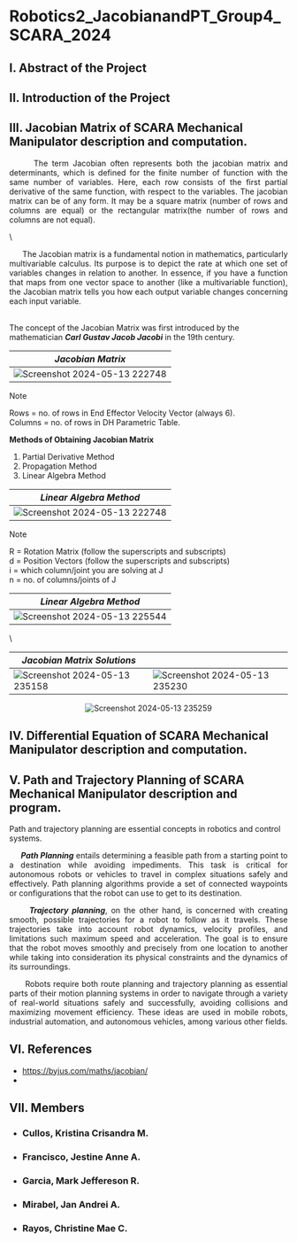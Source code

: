 # Robotics2_JacobianandPT_Group4_SCARA_2024

## I. Abstract of the Project
## II. Introduction of the Project

## III. Jacobian Matrix of SCARA Mechanical Manipulator description and computation.

<div align="justify">&nbsp;&nbsp;&nbsp;&nbsp;&nbsp;&nbsp;The term Jacobian often represents both the jacobian matrix and determinants, which is defined for the finite number of function with the same number of variables. Here, each row consists of the first partial derivative of the same function, with respect to the variables. The jacobian matrix can be of any form. It may be a square matrix (number of rows and columns are equal) or the rectangular matrix(the number of rows and columns are not equal).</div>

\
<div align="justify">&nbsp;&nbsp;&nbsp;&nbsp;&nbsp;&nbsp;The Jacobian matrix is a fundamental notion in mathematics, particularly multivariable calculus. Its purpose is to depict the rate at which one set of variables changes in relation to another. In essence, if you have a function that maps from one vector space to another (like a multivariable function), the Jacobian matrix tells you how each output variable changes concerning each input variable.</div>

\
The concept of the Jacobian Matrix was first introduced by the mathematician ***Carl Gustav Jacob Jacobi*** in the 19th century.


<div align="center">
   
| *Jacobian Matrix*     |
|-----------------------       |
|![Screenshot 2024-05-13 222748](https://github.com/IamImji/Robotics2_JacobianandPT_Group4_SCARA_2024/assets/158303837/2555d036-1b17-4e08-81a8-01408716405a) |

</div>

> [!NOTE]
> Rows = no. of rows in End Effector Velocity Vector (always 6).
\
> Columns = no. of rows in DH Parametric Table.

**Methods of Obtaining Jacobian Matrix**
1. Partial Derivative Method
2. Propagation Method
3. Linear Algebra Method

<div align="center">
   
| *Linear Algebra Method*     |
|-----------------------       |
| ![Screenshot 2024-05-13 222748](https://github.com/IamImji/Robotics2_JacobianandPT_Group4_SCARA_2024/assets/158303837/93cc65cd-bfe4-4e56-aae9-40cc2b7e9e33) |

</div>

> [!NOTE]
> R = Rotation Matrix (follow the superscripts and subscripts)
\
> d = Position Vectors (follow the superscripts and subscripts)
\
> i = which column/joint you are solving at J
\
> n = no. of columns/joints of J

<div align="center">
   
| *Linear Algebra Method*     |
|-----------------------       |
| ![Screenshot 2024-05-13 225544](https://github.com/IamImji/Robotics2_JacobianandPT_Group4_SCARA_2024/assets/158303837/48e586cd-faf5-44e7-9d35-c8b9ef89a585) |

</div>

\
<div align="center">
   
|      *Jacobian Matrix Solutions*   | |
| ----------------------- |  ----------------------- |       
| ![Screenshot 2024-05-13 235158](https://github.com/IamImji/Robotics2_JacobianandPT_Group4_SCARA_2024/assets/158303837/cd21b2b8-470a-4ad1-b664-e375e110f25a)| ![Screenshot 2024-05-13 235230](https://github.com/IamImji/Robotics2_JacobianandPT_Group4_SCARA_2024/assets/158303837/81e1c96a-61ce-4f2b-b82b-2cf34b0de52d) 

![Screenshot 2024-05-13 235259](https://github.com/IamImji/Robotics2_JacobianandPT_Group4_SCARA_2024/assets/158303837/fd3bc477-d3ea-48be-96f8-ad534c3ef53c)

</div>

## IV. Differential Equation of SCARA Mechanical Manipulator description and computation.

## V. Path and Trajectory Planning of SCARA Mechanical Manipulator description and program.

Path and trajectory planning are essential concepts in robotics and control systems.

***<div align="justify">&nbsp;&nbsp;&nbsp;&nbsp;&nbsp;&nbsp;Path Planning*** entails determining a feasible path from a starting point to a destination while avoiding impediments. This task is critical for autonomous robots or vehicles to travel in complex situations safely and effectively. Path planning algorithms provide a set of connected waypoints or configurations that the robot can use to get to its destination.</div>

***<div align="justify">&nbsp;&nbsp;&nbsp;&nbsp;&nbsp;&nbsp;Trajectory planning***, on the other hand, is concerned with creating smooth, possible trajectories for a robot to follow as it travels. These trajectories take into account robot dynamics, velocity profiles, and limitations such maximum speed and acceleration. The goal is to ensure that the robot moves smoothly and precisely from one location to another while taking into consideration its physical constraints and the dynamics of its surroundings.</div>

<div align="justify">&nbsp;&nbsp;&nbsp;&nbsp;&nbsp;&nbsp;Robots require both route planning and trajectory planning as essential parts of their motion planning systems in order to navigate through a variety of real-world situations safely and successfully, avoiding collisions and maximizing movement efficiency. These ideas are used in mobile robots, industrial automation, and autonomous vehicles, among various other fields.</div>

## VI. References
* https://byjus.com/maths/jacobian/
* 
## VII. Members
* ###  Cullos, Kristina Crisandra M.
* ###  Francisco, Jestine Anne A. 
* ###  Garcia, Mark Jeffereson R.
* ###  Mirabel, Jan Andrei A.
* ###  Rayos, Christine Mae C.

